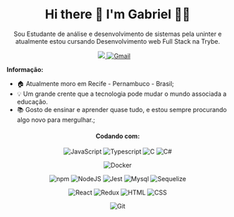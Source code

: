 <h1 align='center'>
  Hi there 👋 I'm Gabriel 👨‍💻
</h1>

<p align='center'>
Sou Estudante de análise e desenvolvimento de sistemas pela uninter e atualmente estou cursando Desenvolvimento web Full Stack na Trybe.
</p>

<p align='center'>
  
  <a href="https://www.linkedin.com/in/gabriel-amaral-dev/" target="_blank" >
    <img src="https://img.shields.io/badge/linkedin-%230077B5.svg?&style=for-the-badge&logo=linkedin&logoColor=white" />
</a>
  <a href="mailto:gabriel.amaralll1995@gmail.com?subject=Hello%20Gabriel%Amaral">
   <img src="https://img.shields.io/badge/Gmail-D14836?style=for-the-badge&logo=gmail&logoColor=white" alt="Gmail"></a> &nbsp; &nbsp;
  
</p>

**Informação:**

- :house: Atualmente moro em Recife - Pernambuco - Brasil;
- :bulb: Um grande crente que a tecnologia pode mudar o mundo associada a educação.
- :books: Gosto de ensinar e aprender quase tudo, e estou sempre procurando algo novo para mergulhar.;

<div align='center'>
 
#### Codando com:
![JavaScript](https://img.shields.io/badge/JavaScript-323330?style=for-the-badge&logo=javascript&logoColor=F7DF1E)
![Typescript](https://img.shields.io/badge/TypeScript-007ACC?style=for-the-badge&logo=typescript&logoColor=white)
![C](https://img.shields.io/badge/C-00599C?style=for-the-badge&logo=c&logoColor=white)
![C#](https://img.shields.io/badge/C%23-239120?style=for-the-badge&logo=c-sharp&logoColor=white)

![Docker](https://img.shields.io/badge/Docker-2496ED?style=for-the-badge&logo=docker&logoColor=white)

![npm](https://img.shields.io/npm/v/npm.svg?logo=npm)
![NodeJS](https://img.shields.io/badge/-NodeJS-%231572B6?style=flat-square&logo=nodejs)
![Jest](https://img.shields.io/badge/-Jest-%23F7DF1C?style=flat-square&logo=jest&logoColor=000000&labelColor=%23F7DF1C&color=%23FFCE5A)
![Mysql](https://img.shields.io/badge/-Mysql-%231572B6?style=flat-square&logo=mysql)
![Sequelize](https://img.shields.io/badge/-Sequelize-%231572B6?style=flat-square&logo=sequelize)

![React](https://img.shields.io/badge/React-20232A?style=for-the-badge&logo=react&logoColor=61DAFB)
![Redux](https://img.shields.io/badge/Redux-593D88?style=for-the-badge&logo=redux&logoColor=white)
![HTML](https://img.shields.io/badge/HTML-239120?style=for-the-badge&logo=html5&logoColor=white)
![CSS](https://img.shields.io/badge/CSS-239120?&style=for-the-badge&logo=css3&logoColor=white)


![Git](https://img.shields.io/badge/-Git-%23F05032?style=flat-square&logo=git&logoColor=%23ffffff)

 </div>

<!-- ![Snake animation](https://github.com/Gabriel-am1/Gabriel-am1/blob/output/github-contribution-grid-snake.svg) -->

